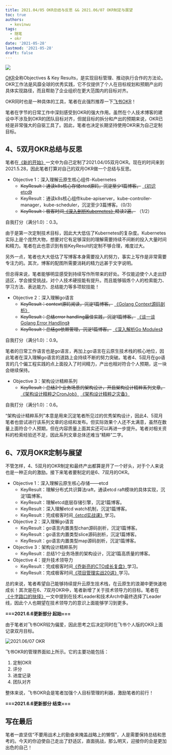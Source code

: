 ```yaml
---
title: 2021.04/05 OKR总结与反思 && 2021.06/07 OKR制定与展望
toc: true
authors:
  - kevinwu
tags:
  - 随笔
  - okr
date: '2021-05-28'
lastmod: '2021-05-28'
draft: false
---
```


![](https://kevinwu0904-blog-images.oss-cn-shanghai.aliyuncs.com/blogs-mind-common/okr-logo.png)

[OKR](https://en.wikipedia.org/wiki/OKR)全称Objectives & Key Results，是实现目标管理、推动执行合作的方法论。OKR工作法是风靡全球的优秀实践，它不仅提供了个人在目标规划和预期产出的具体实现路径，而且帮助了企业组织在更大范围内的目标对齐。

OKR同时也是一种具体的工具，笔者在此强烈推荐一下[飞书OKR](https://okr.feishu.cn/)！

笔者在字节的日常工作中深刻感受到OKR的强大作用。虽然在个人技术博客的建设中不涉及到OKR的团队目标对齐，但就目标的拆分和产出的预期来说，OKR已经是非常强大的自驱工具了。因此，笔者也决定长期坚持使用OKR来为自己定制目标。

## 4、5双月OKR总结与反思
笔者在[《新的开始》](../mind-startup/)一文中为自己定制了2021.04/05双月OKR。现在的时间来到2021.5.28，因此笔者打算对自己的双月OKR做一个总结与反思。

* Objective 1：深入理解云原生核心组件-Kubernetes 
  * ~~KeyResult：通读k8s核心存储etcd源码，沉淀至少1篇博客。~~ [《初识etcd》](../etcd-overall)
  * KeyResult：通读k8s核心组件kube-apiserver，kube-controller-manager，kube-scheduler，沉淀至少3篇博客。（0/3）
  * ~~KeyResult：极客时间[《深入剖析Kubernetes》](https://time.geekbang.org/column/intro/116)精读2遍。~~ （1/2）

自我打分（满分1.0）：0.3。

由于是第一次定制技术目标，因此大大低估了Kubernetes的复杂度。Kubernetes实际上是个庞然大物，想要对它有足够深刻的理解需要持续不间断的投入大量时间和精力。笔者在此也意识到有些KeyResult的定制不够合理，难度过大。

另外一点，笔者也大大低估了写博客本身需要投入的努力，事实上写作是非常需要专注力的。其次，博客的配图所需要消耗的精力远甚于文字说明。

但总得来说，笔者能够明显感受到持续写作所带来的好处。不仅能迫使个人走出舒适区，学会接受挑战，对个人技术硬技能有提升。而且能够锻炼个人的检索能力、学习方法、表达能力、总结能力等多项软技能！

* Objective 2：深入理解go语言
  * ~~KeyResult：context源码阅读，沉淀1篇博客。~~ [《Golang Context源码剖析》](../golang-context)
  * ~~KeyResult：总结error handling最佳实践，沉淀1篇博客。~~ [《谈一谈Golang Error Handling》](../golang-error)
  * ~~KeyResult：总结go依赖管理，沉淀1篇博客。~~ [《深入解析Go Modules》](../golang-modules)

自我打分（满分1.0）：0.9。

笔者的日常工作语言也是go语言，再加上go语言在云原生技术栈的核心地位，因此笔者在深入理解go语言的道路上会持续不断的努力突破。笔者4、5双月在go语言的几个偏工程实践的点上面投入了时间精力，产出也相对符合个人预期，这一块会继续保持。

* Objective 3：架构设计精粹系列
  * ~~KeyResult：总结2个业务场景的架构设计，开启架构设计精粹系列文章。~~ [《架构设计精粹之CronJob》](../arch-cron) [《架构设计精粹之灾备》](../arch-failover)
  
自我打分（满分1.0）：0.6。

“架构设计精粹系列”本意是用来沉淀笔者所见过的优秀架构设计，因此4、5双月笔者也尝试进行该系列文章的总结和发布。但实际效果个人还不太满意，虽然在数量上面符合个人预期，但在内容质量上面其实还可以再进一步提升。笔者对相关资料的检索经验还不足，因此系列文章总体还难当“精粹”二字。

## 6、7双月OKR定制与展望
不管怎样，4、5双月的OKR制定和最终产出都算是开了一个好头，对于个人来说也是一种正向的激励。接下来笔者要制定的是6、7双月的OKR。

* Objective 1：深入理解云原生核心存储——etcd
  * KeyResult：理解分布式共识算法raft，通读etcd raft模块的具体实现，沉淀1篇博客。
  * KeyResult：理解etcd底层存储引擎，沉淀1篇博客。
  * KeyResult：深入理解etcd watch机制，沉淀1篇博客。
  * KeyResult：完成极客时间[《etcd实战课》](https://time.geekbang.org/column/intro/100069901)学习。
* Objective 2：深入理解go语言
  * KeyResult：go语言内置类型chan源码剖析，沉淀1篇博客。
  * KeyResult：go语言内置类型slice源码剖析，沉淀1篇博客。
  * KeyResult：go语言内置类型map源码剖析，沉淀1篇博客。
* Objective 3：架构设计精粹系列
  * KeyResult：总结1个业务场景的架构设计，沉淀1篇高质量的博客。
* Objective 4：提升技术领导力
  * KeyResult：完成极客时间[《乔新亮的CTO成长复盘》](https://time.geekbang.org/column/intro/360)学习。
  * KeyResult：完成极客时间[《项目管理实战20讲》](https://time.geekbang.org/column/intro/100038501)学习。

总的来说，笔者希望自己能够持续提升云原生技术栈，在云原生的浪潮中更快速地成长！其次是在6、7双月OKR中，笔者新增了关于技术领导力的目标。笔者在[《十字路口的抉择》](../mind-decision)一文中提到在技术Leader和技术Arch中最终选择了Leader线，因此个人也期望在技术领导力的意识上面能够学习到更多。


**===2021.6.6更新部分 起始===**

由于笔者对飞书OKR较为偏爱，因此思考之后决定同时在飞书个人版的OKR上面记录双月目标。

![2021.06/07 OKR](https://kevinwu0904-blog-images.oss-cn-shanghai.aliyuncs.com/blogs-mind-okr/20210606115141.png)

飞书OKR的管理界面如上所示。它的主要功能包括：

1. 定制OKR
2. 评分
3. 进度记录
4. 团队对齐

整体来说，飞书OKR会是笔者加强个人目标管理的利器，激励笔者的前行！

**===2021.6.6更新部分 结束===**

## 写在最后
笔者一直坚信“不要用战术上的勤奋来掩盖战略上的懒惰”，人是需要保持总结和思考的。今天的你迫使自己走出了舒适区，直面挑战，那么明天，迎接你的会是更加出色的自己！